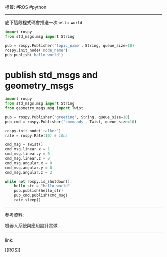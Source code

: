 標籤: #ROS #python 

---

底下這段程式碼會推送一次`hello world`

```python
import rospy
from std_msgs.msg import String

pub = rospy.Publisher('topic_name', String, queue_size=10)
rospy.init_node('node_name')
pub.publish('hello world')
```

# publish std_msgs and geometry_msgs

```python
import rospy
from std_msgs.msg import String
from geometry_msgs.msg import Twist

pub = rospy.Publisher('greeting', String, queue_size=10)
pub_cmd = rospy.Publisher('commands', Twist, queue_size=10)

rospy.init_node('talker')
rate = rospy.Rate(10) # 10hz

cmd_msg = Twist()
cmd_msg.linear.x = 1
cmd_msg.linear.y = 0
cmd_msg.linear.z = 0
cmd_msg.angular.x = 0
cmd_msg.angular.y = 0
cmd_msg.angular.z = 2

while not rospy.is_shutdown():
	hello_str = "hello world"
	pub.publish(hello_str)
	pub_cmd.publish(cmd_msg)
	rate.sleep()
```

---

參考資料:

機器人系統與應用設計實做

---

link:

[[ROS]]